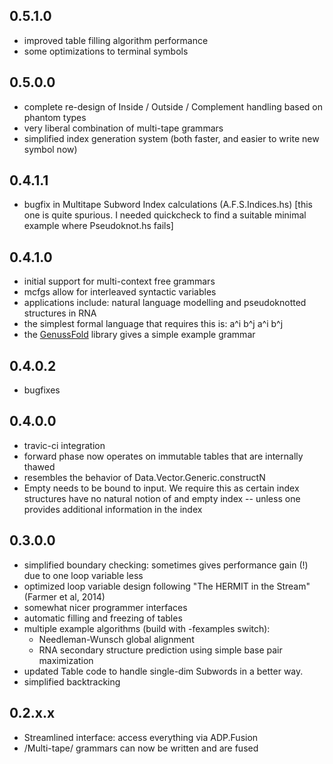 0.5.1.0
-------

- improved table filling algorithm performance
- some optimizations to terminal symbols

0.5.0.0
-------

- complete re-design of Inside / Outside / Complement handling based on phantom
  types
- very liberal combination of multi-tape grammars
- simplified index generation system (both faster, and easier to write new
  symbol now)

0.4.1.1
-------

- bugfix in Multitape Subword Index calculations (A.F.S.Indices.hs) [this one
  is quite spurious. I needed quickcheck to find a suitable minimal example
  where Pseudoknot.hs fails]

0.4.1.0
-------

- initial support for multi-context free grammars
- mcfgs allow for interleaved syntactic variables
- applications include: natural language modelling and pseudoknotted structures
  in RNA
- the simplest formal language that requires this is: a^i b^j a^i b^j
- the [GenussFold](http://hackage.haskell.org/package/GenussFold) library gives
  a simple example grammar

0.4.0.2
-------

- bugfixes

0.4.0.0
-------

- travic-ci integration
- forward phase now operates on immutable tables that are internally thawed
- resembles the behavior of Data.Vector.Generic.constructN
- Empty needs to be bound to input. We require this as certain index structures
  have no natural notion of and empty index -- unless one provides additional
  information in the index

0.3.0.0
-------

- simplified boundary checking: sometimes gives performance gain (!) due to one
  loop variable less
- optimized loop variable design following "The HERMIT in the Stream" (Farmer
  et al, 2014)
- somewhat nicer programmer interfaces
- automatic filling and freezing of tables
- multiple example algorithms (build with -fexamples switch):
  - Needleman-Wunsch global alignment
  - RNA secondary structure prediction using simple base pair maximization
- updated Table code to handle single-dim Subwords in a better way.
- simplified backtracking

0.2.x.x
-------

- Streamlined interface: access everything via ADP.Fusion
- /Multi-tape/ grammars can now be written and are fused

